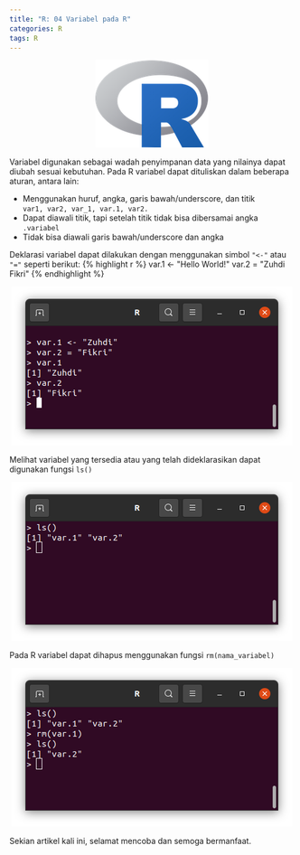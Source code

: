 ```yaml
---
title: "R: 04 Variabel pada R"
categories: R
tags: R
---
```

<p align="center">
  <img src="/assets/images/r-proglang/r-logo.png" alt="Logo R" title="Logo R" class="logo-topic" />
</p>

Variabel digunakan sebagai wadah penyimpanan data yang nilainya dapat diubah sesuai kebutuhan. Pada R variabel dapat dituliskan dalam beberapa aturan, antara lain:
  - Menggunakan huruf, angka, garis bawah/underscore, dan titik  
    `var1, var2, var_1, var.1, var2.`
  - Dapat diawali titik, tapi setelah titik tidak bisa dibersamai angka  
    `.variabel`
  - Tidak bisa diawali garis bawah/underscore dan angka  

Deklarasi variabel dapat dilakukan dengan menggunakan simbol `"<-"` atau `"="` seperti berikut:
{% highlight r %}
var.1 <- "Hello World!"
var.2 = "Zuhdi Fikri"
{% endhighlight %}

<p align="center">
  <img src="/assets/images/r-proglang/r-04-deklarasi-variabel.png" alt="deklarasi variabel pada R" title="deklarasi variabel pada R" />
</p>

Melihat variabel yang tersedia atau yang telah dideklarasikan dapat digunakan fungsi `ls()`

<p align="center">
  <img src="/assets/images/r-proglang/r-04-daftar-variabel-yang-telah-dideklarasikan.png" alt="ls() melihat daftar variabel yang tersedia" title="ls() melihat daftar variabel yang tersedia" />
</p>


Pada R variabel dapat dihapus menggunakan fungsi `rm(nama_variabel)`

<p align="center">
  <img src="/assets/images/r-proglang/r-04-menghapus-variabel.png" alt="rm(nama_variabel) untuk menghapus variabel" title="rm(nama_variabel) untuk menghapus variabel" />
</p>

Sekian artikel kali ini, selamat mencoba dan semoga bermanfaat.